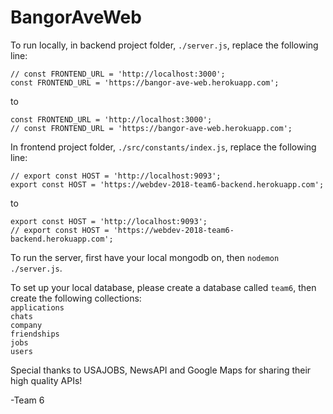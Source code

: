 # BangorAveWeb


To run locally, in backend project folder, ```./server.js```, replace the following line:

```
// const FRONTEND_URL = 'http://localhost:3000';
const FRONTEND_URL = 'https://bangor-ave-web.herokuapp.com';
```

to

```
const FRONTEND_URL = 'http://localhost:3000';
// const FRONTEND_URL = 'https://bangor-ave-web.herokuapp.com';
```

In frontend project folder, ```./src/constants/index.js```, replace the following line:
```
// export const HOST = 'http://localhost:9093';
export const HOST = 'https://webdev-2018-team6-backend.herokuapp.com';
```

to

```
export const HOST = 'http://localhost:9093';
// export const HOST = 'https://webdev-2018-team6-backend.herokuapp.com';
```

To run the server, first have your local mongodb on, then ```nodemon ./server.js```.

To set up your local database, please create a database called ```team6```, then create the following collections:  
```applications```  
```chats```  
```company```  
```friendships```  
```jobs```  
```users```  

Special thanks to USAJOBS, NewsAPI and Google Maps for sharing their high quality APIs!

-Team 6 

